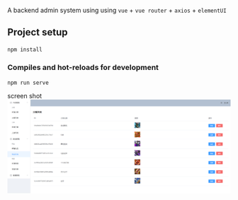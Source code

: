 
A backend admin system using using `vue` + `vue router` + `axios` + `elementUI` 





## Project setup
```
npm install
```

### Compiles and hot-reloads for development
```
npm run serve
```

screen shot<br/>
![Alt text](./src/assets/1.png)


